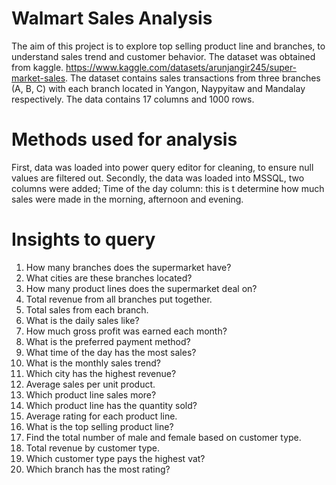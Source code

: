 # Walmart Sales Analysis
The aim of this project is to explore top selling product line and branches, to understand sales trend and customer behavior. The dataset was obtained from kaggle. https://www.kaggle.com/datasets/arunjangir245/super-market-sales. The dataset contains sales transactions from three branches (A, B, C) with each branch located in Yangon, Naypyitaw and Mandalay respectively. The data contains 17 columns and 1000 rows.
# Methods used for analysis
First, data was loaded into power query editor for cleaning, to ensure null values are filtered out.
Secondly, the data was loaded into MSSQL, two columns were added;
Time of the day column: this is t determine how much sales were made in the morning, afternoon and evening.  
# Insights to query
1.	How many branches does the supermarket have?
2.	What cities are these branches located?
3.	How many product lines does the supermarket deal on?
4.	Total revenue from all branches put together.
5.	Total sales from each branch.
6.	What is the daily sales like?
7.	How much gross profit was earned each month?
8.	What is the preferred payment method?
9.	What time of the day has the most sales?
10.	What is the monthly sales trend?
11.	Which city has the highest revenue?
12.	Average sales per unit product.
13.	Which product line sales more?
14.	Which product line has the quantity sold?
15.	Average rating for each product line.
16.	What is the top selling product line?
17.	Find the total number of male and female based on customer type.
18.	Total revenue by customer type.
19.	Which customer type pays the highest vat?
20.	Which branch has the most rating?
